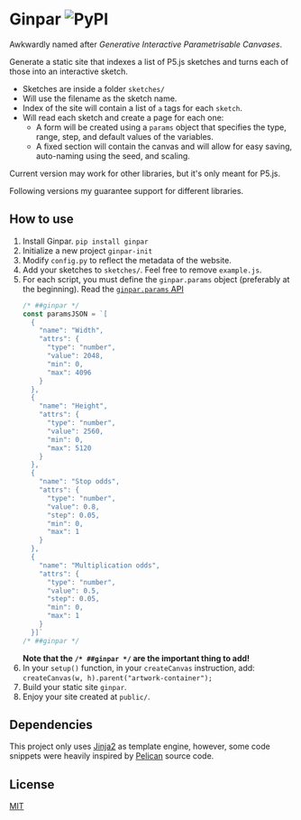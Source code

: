 # Ginpar ![PyPI](https://img.shields.io/pypi/v/ginpar)

Awkwardly named after _Generative Interactive Parametrisable Canvases_.

Generate a static site that indexes a list of P5.js sketches and turns each of
those into an interactive sketch.

- Sketches are inside a folder `sketches/`
- Will use the filename as the sketch name.
- Index of the site will contain a list of `a` tags for each `sketch`.
- Will read each sketch and create a page for each one:
  - A form will be created using a `params` object that specifies the type,
  range, step, and default values of the variables.
  - A fixed section will contain the canvas and will allow for easy saving,
  auto-naming using the seed, and scaling.

Current version may work for other libraries, but it's only meant for P5.js.

Following versions my guarantee support for different libraries.

## How to use

1. Install Ginpar.
  `pip install ginpar`
1. Initialize a new project
  `ginpar-init`
1. Modify `config.py` to reflect the metadata of the website.
1. Add your sketches to `sketches/`. Feel free to remove `example.js`.
1. For each script, you must define the `ginpar.params` object
  (preferably at the beginning).
  Read the [`ginpar.params` API][params-api]
    ```js
    /* ##ginpar */
    const paramsJSON = `[
      {
        "name": "Width",
        "attrs": {
          "type": "number",
          "value": 2048,
          "min": 0,
          "max": 4096
        }
      },
      {
        "name": "Height",
        "attrs": {
          "type": "number",
          "value": 2560,
          "min": 0,
          "max": 5120
        }
      },
      {
        "name": "Stop odds",
        "attrs": {
          "type": "number",
          "value": 0.8,
          "step": 0.05,
          "min": 0,
          "max": 1
        }
      },
      {
        "name": "Multiplication odds",
        "attrs": {
          "type": "number",
          "value": 0.5,
          "step": 0.05,
          "min": 0,
          "max": 1
        }
      }]`
    /* ##ginpar */
    ```
    **Note that the `/* ##ginpar */` are the important thing to add!**
1. In your `setup()` function, in your `createCanvas` instruction, add:
  `createCanvas(w, h).parent("artwork-container");`
1. Build your static site
  `ginpar`.
1. Enjoy your site created at `public/`.

## Dependencies

This project only uses [Jinja2][jinja] as template engine, however, some code
snippets were heavily inspired by [Pelican][pelican] source code.

## License

[MIT](./LICENSE)

[config-example]:config-example
[params-api]:params-api
[jinja]:https://jinja.palletsprojects.com/
[pelican]:https://getpelican.com